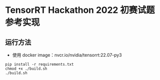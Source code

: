 # TensorRT Hackathon 2022 初赛试题参考实现

## 运行方法
+ 使用 docker image：nvcr.io/nvidia/tensorrt:22.07-py3
```shell
pip install -r requirements.txt
chmod +x ./build.sh
./build.sh
```

